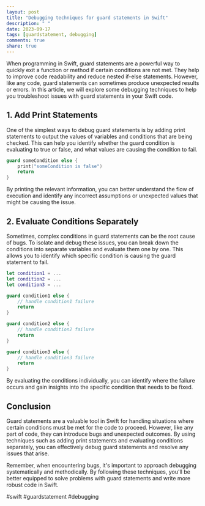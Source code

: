 ```yaml
---
layout: post
title: "Debugging techniques for guard statements in Swift"
description: " "
date: 2023-09-17
tags: [guardstatement, debugging]
comments: true
share: true
---
```


When programming in Swift, guard statements are a powerful way to quickly exit a function or method if certain conditions are not met. They help to improve code readability and reduce nested if-else statements. However, like any code, guard statements can sometimes produce unexpected results or errors. In this article, we will explore some debugging techniques to help you troubleshoot issues with guard statements in your Swift code.

## 1. Add Print Statements

One of the simplest ways to debug guard statements is by adding print statements to output the values of variables and conditions that are being checked. This can help you identify whether the guard condition is evaluating to true or false, and what values are causing the condition to fail.

```swift
guard someCondition else {
    print("someCondition is false")
    return
}
```

By printing the relevant information, you can better understand the flow of execution and identify any incorrect assumptions or unexpected values that might be causing the issue.

## 2. Evaluate Conditions Separately

Sometimes, complex conditions in guard statements can be the root cause of bugs. To isolate and debug these issues, you can break down the conditions into separate variables and evaluate them one by one. This allows you to identify which specific condition is causing the guard statement to fail.

```swift
let condition1 = ...
let condition2 = ...
let condition3 = ...

guard condition1 else {
    // handle condition1 failure
    return
}

guard condition2 else {
    // handle condition2 failure
    return
}

guard condition3 else {
    // handle condition3 failure
    return
}
```

By evaluating the conditions individually, you can identify where the failure occurs and gain insights into the specific condition that needs to be fixed.

## Conclusion

Guard statements are a valuable tool in Swift for handling situations where certain conditions must be met for the code to proceed. However, like any part of code, they can introduce bugs and unexpected outcomes. By using techniques such as adding print statements and evaluating conditions separately, you can effectively debug guard statements and resolve any issues that arise.

Remember, when encountering bugs, it's important to approach debugging systematically and methodically. By following these techniques, you'll be better equipped to solve problems with guard statements and write more robust code in Swift.

#swift #guardstatement #debugging